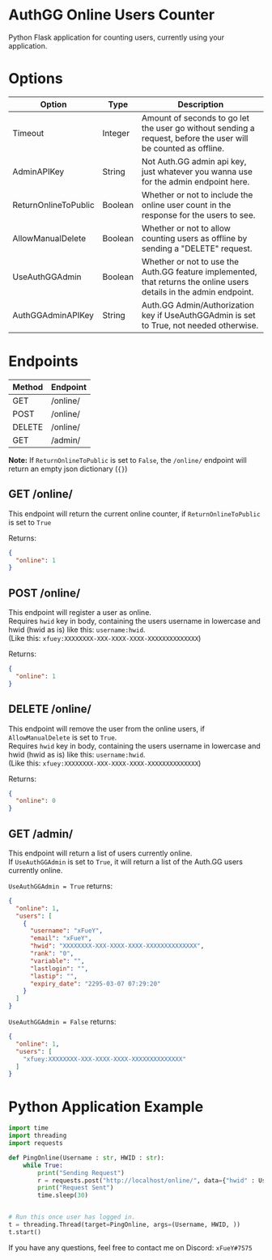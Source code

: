 # AuthGG Online Users Counter
Python Flask application for counting users, currently using your application.


# Options

| Option | Type | Description |
| --- | --- | --- |
| Timeout | Integer | Amount of seconds to go let the user go without sending a request, before the user will be counted as offline. |
| AdminAPIKey | String | Not Auth.GG admin api key, just whatever you wanna use for the admin endpoint here. |
| ReturnOnlineToPublic | Boolean | Whether or not to include the online user count in the response for the users to see. |
| AllowManualDelete | Boolean | Whether or not to allow counting users as offline by sending a "DELETE" request. |
| UseAuthGGAdmin | Boolean | Whether or not to use the Auth.GG feature implemented, that returns the online users details in the admin endpoint. |
| AuthGGAdminAPIKey | String | Auth.GG Admin/Authorization key if UseAuthGGAdmin is set to True, not needed otherwise. |

# Endpoints

| Method  | Endpoint |
| ------------- | -- |
| GET  | /online/    |
| POST  | /online/   |
| DELETE  | /online/ |
| GET | /admin/      |

**Note:** If `ReturnOnlineToPublic` is set to `False`, the `/online/` endpoint will return an empty json dictionary (`{}`)

## GET /online/
This endpoint will return the current online counter, if `ReturnOnlineToPublic` is set to `True`

Returns:
```json
{
  "online": 1
}
```

## POST /online/
This endpoint will register a user as online.
<br>
Requires `hwid` key in body, containing the users username in lowercase and hwid (hwid as is) like this: `username:hwid`.
<br>
(Like this: `xfuey:XXXXXXXX-XXX-XXXX-XXXX-XXXXXXXXXXXXXX`)

Returns:
```json
{
  "online": 1
}
```

## DELETE /online/
This endpoint will remove the user from the online users, if `AllowManualDelete` is set to `True`.
<br>
Requires `hwid` key in body, containing the users username in lowercase and hwid (hwid as is) like this: `username:hwid`.
<br>
(Like this: `xfuey:XXXXXXXX-XXX-XXXX-XXXX-XXXXXXXXXXXXXX`)

Returns:
```json
{
  "online": 0
}
```

## GET /admin/
This endpoint will return a list of users currently online.
<br>
If `UseAuthGGAdmin` is set to `True`, it will return a list of the Auth.GG users currently online.

`UseAuthGGAdmin = True` returns:
```json
{
  "online": 1, 
  "users": [
    {
      "username": "xFueY", 
      "email": "xFueY", 
      "hwid": "XXXXXXXX-XXX-XXXX-XXXX-XXXXXXXXXXXXXX", 
      "rank": "0", 
      "variable": "", 
      "lastlogin": "", 
      "lastip": "", 
      "expiry_date": "2295-03-07 07:29:20"
    }
  ]
}
```

`UseAuthGGAdmin = False` returns:
```json
{
  "online": 1, 
  "users": [
    "xfuey:XXXXXXXX-XXX-XXXX-XXXX-XXXXXXXXXXXXXX"
  ]
}
```


# Python Application Example
```python
import time
import threading
import requests

def PingOnline(Username : str, HWID : str):
    while True:
        print("Sending Request")
        r = requests.post("http://localhost/online/", data={"hwid" : Username.lower() + ":" + HWID.lower()})
        print("Request Sent")
        time.sleep(30)


# Run this once user has logged in.
t = threading.Thread(target=PingOnline, args=(Username, HWID, ))
t.start()
```


If you have any questions, feel free to contact me on Discord: `xFueY#7575`
